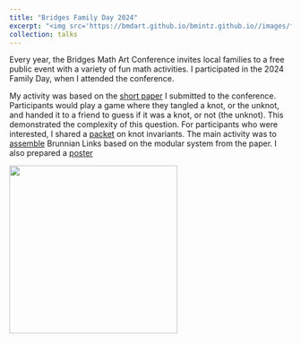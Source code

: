 ```yaml
---
title: "Bridges Family Day 2024"
excerpt: "<img src='https://bmdart.github.io/bmintz.github.io//images/family-day-poster.png' style='height:300px;'>"
collection: talks
---
```


Every year, the Bridges Math Art Conference invites local families to a free public event with a variety of fun math activities. I participated in the 2024 Family Day, when I attended the conference. 

My activity was based on the <a href='https://archive.bridgesmathart.org/2024/bridges2024-503.html#gsc.tab=0'>short paper</a> I submitted to the conference. Participants would play a game where they tangled a knot, or the unknot, and handed it to a friend 
to guess if it was a knot, or not (the unknot). This demonstrated the complexity of this question. For participants who were interested, I shared a <a href='https://bmdart.github.io/bmintz.github.io//files/Knot Notes_final 2.pdf'>packet</a> 
on knot invariants. The main activity was to <a href='https://bmdart.github.io/bmintz.github.io//files/ti-links_final.pdf'>assemble</a> Brunnian Links based on the modular system from the paper. 
I also prepared a <a href='https://bmdart.github.io/bmintz.github.io//files/ti-links_poster_final.pdf'>poster</a>

<img src='https://bmdart.github.io/bmintz.github.io//images/family-day-poster.png' style='height:300px;'>
